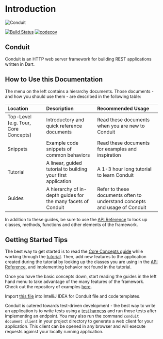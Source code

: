 # Introduction

![Conduit](https://s3.amazonaws.com/conduit-collateral/conduit.png)

[![Build Status](https://travis-ci.org/conduit.dart/conduit.svg?branch=master)](https://travis-ci.org/conduit.dart/conduit) [![codecov](https://codecov.io/gh/conduit.dart/conduit/branch/master/graph/badge.svg)](https://codecov.io/gh/conduit.dart/conduit)

## Conduit

Conduit is an HTTP web server framework for building REST applications written in Dart.

## How to Use this Documentation

The menu on the left contains a hierarchy documents. Those documents - and how you should use them - are described in the following table:

| Location | Description | Recommended Usage |
| :--- | :--- | :--- |
| Top-Level \(e.g. Tour, Core Concepts\) | Introductory and quick reference documents | Read these documents when you are new to Conduit |
| Snippets | Example code snippets of common behaviors | Read these documents for examples and inspiration |
| Tutorial | A linear, guided tutorial to building your first application | A 1-3 hour long tutorial to learn Conduit |
| Guides | A hierarchy of in-depth guides for the many facets of Conduit | Refer to these documents often to understand concepts and usage of Conduit |

In addition to these guides, be sure to use the [API Reference](https://pub.dev/documentation/conduit/latest/) to look up classes, methods, functions and other elements of the framework.

## Getting Started Tips

The best way to get started is to read the [Core Concepts guide](core_concepts.md) while working through the [tutorial](tut/getting-started.md). Then, add new features to the application created during the tutorial by looking up the classes you are using in the [API Reference](https://pub.dev/documentation/conduit/latest/), and implementing behavior not found in the tutorial.

Once you have the basic concepts down, start reading the guides in the left hand menu to take advantage of the many features of the framework. Check out the repository of examples [here](https://github.com/conduit.dart/conduit_examples).

Import [this file](https://s3.amazonaws.com/conduit-intellij/conduit.jar) into IntelliJ IDEA for Conduit file and code templates.

Conduit is catered towards test-driven development - the best way to write an application is to write tests using a [test harness](testing/tests.md) and run those tests after implementing an endpoint. You may also run the command `conduit document client` in your project directory to generate a web client for your application. This client can be opened in any browser and will execute requests against your locally running application.

